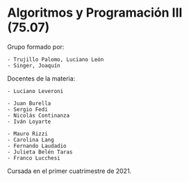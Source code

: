 # Algoritmos y Programación III (75.07)
Grupo formado por:

    - Trujillo Palomo, Luciano León
    - Singer, Joaquín

Docentes de la materia:

    - Luciano Leveroni

    - Juan Burella
    - Sergio Fedi
    - Nicolás Continanza
    - Iván Loyarte

    - Mauro Rizzi
    - Carolina Lang
    - Fernando Laudadio
    - Julieta Belén Taras
    - Franco Lucchesi

Cursada en el primer cuatrimestre de 2021.
